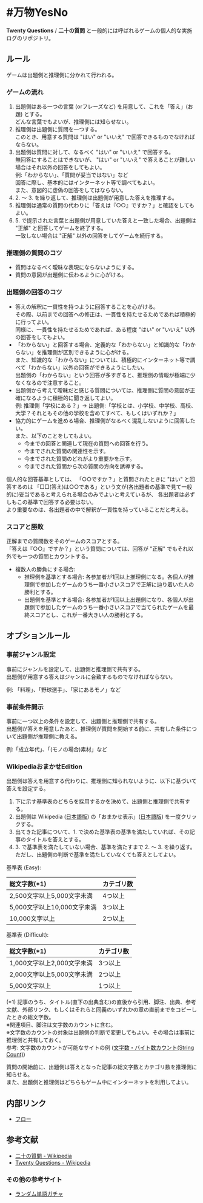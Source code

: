 # \#万物YesNo

**Twenty Questions** / **二十の質問** と一般的には呼ばれるゲームの個人的な実施ログのリポジトリ。

## ルール

ゲームは出題側と推理側に分かれて行われる。

### ゲームの流れ

1. 出題側はある一つの言葉 (orフレーズなど) を用意して、これを「答え」(お題) とする。  
  どんな言葉でもよいが、推理側には知らせない。
2. 推理側は出題側に質問を一つする。  
  このとき、用意する質問は "はい" or "いいえ" で回答できるものでなければならない。
3. 出題側は質問に対して、なるべく "はい" or "いいえ" で回答する。  
  無回答にすることはできないが、
  "はい" or "いいえ" で答えることが難しい場合はそれ以外の回答をしてもよい。  
  例:「わからない」、「質問が妥当ではない」など  
  回答に際し、基本的にはインターネット等で調べてもよい。  
  また、意図的に虚偽の回答をしてはならない。
4. 2\. ～ 3\. を繰り返して、推理側は出題側が用意した答えを推理する。
5. 推理側は通常の質問の代わりに「答えは『○○』ですか？」と確認をしてもよい。
6. 5\. で提示された言葉と出題側が用意していた答えと一致した場合、出題側は "正解" と回答してゲームを終了する。  
  一致しない場合は "正解" 以外の回答をしてゲームを続行する。

### 推理側の質問のコツ

- 質問はなるべく曖昧な表現にならないようにする。
- 質問の意図が出題側に伝わるように心がける。

### 出題側の回答のコツ

- 答えの解釈に一貫性を持つように回答することを心がける。  
  その際、以前までの回答への修正は、一貫性を持たせるためであれば積極的に行ってよい。  
  同様に、一貫性を持たせるためであれば、ある程度 "はい" or "いいえ" 以外の回答をしてもよい。
- 「わからない」と回答する場合、定義的な「わからない」と知識的な「わからない」を推理側が区別できるように心がける。  
  また、知識的な「わからない」については、積極的にインターネット等で調べて「わからない」以外の回答ができるようにしたい。  
  出題側の「わからない」という回答が多すぎると、推理側の情報が極端に少なくなるので注意すること。
- 出題側から考えて曖昧だと感じる質問については、推理側に質問の意図が正確になるように積極的に聞き返してよい。  
  例: 推理側「学校にある？」→ 出題側:「学校とは、小学校、中学校、高校、大学？それともその他の学校を含めてすべて、もしくはいずれか？」
- 協力的にゲームを進める場合、推理側がなるべく混乱しないように回答したい。  
  また、以下のことをしてもよい。
  - 今までの回答と関連して現在の質問への回答を行う。
  - 今までされた質問の関連性を示す。
  - 今までされた質問のどれがより重要かを示す。
  - 今までされた質問から次の質問の方向を誘導する。

個人的な回答基準としては、
「○○ですか？」と質問されたときに "はい" と回答するのは
「□□(答え)は○○である」という文が(各出題者の基準で見て一般的に)妥当であると考えられる場合のみでよいと考えているが、
各出題者は必ずしもこの基準で回答する必要はない。  
より重要なのは、各出題者の中で解釈が一貫性を持っていることだと考える。

### スコアと勝敗

正解までの質問数をそのゲームのスコアとする。  
「答えは『○○』ですか？」という質問については、回答が "正解" でもそれ以外でも一つの質問とカウントする。

- 複数人の勝負にする場合:
  - 推理側を基準とする場合: 各参加者が1回以上推理側になる。各個人が推理側で参加したゲームのうち一番小さいスコアで正解に辿り着いた人の勝利とする。
  - 出題側を基準とする場合: 各参加者が1回以上出題側になり、各個人が出題側で参加したゲームのうち一番小さいスコアで当てられたゲームを最終スコアとし、これが一番大きい人の勝利とする。

## オプションルール

### 事前ジャンル設定

事前にジャンルを設定して、出題側と推理側で共有する。  
出題側が用意する答えはジャンルに合致するものでなければならない。

例: 「料理」、「野球選手」、「家にあるモノ」など

### 事前条件開示

事前に一つ以上の条件を設定して、出題側と推理側で共有する。  
出題側が答えを用意したあと、推理側が質問を開始する前に、共有した条件について出題側が推理側に教える。

例:「成立年代」、「(モノの場合)素材」など

### WikipediaおまかせEdition

出題側は答えを用意する代わりに、推理側に知られないように、以下に基づいて答えを設定する。

1. 下に示す基準表のどちらを採用するかを決めて、出題側と推理側で共有する。
2. 出題側は Wikipedia ([日本語版](https://ja.wikipedia.org/)) の「おまかせ表示」([日本語版](https://ja.wikipedia.org/wiki/%E7%89%B9%E5%88%A5:%E3%81%8A%E3%81%BE%E3%81%8B%E3%81%9B%E8%A1%A8%E7%A4%BA)) を一度クリックする。
3. 出てきた記事について、1\. で決めた基準表の基準を満たしていれば、その記事のタイトルを答えとする。
4. 3\. で基準表を満たしていない場合、基準を満たすまで 2\. ～ 3\. を繰り返す。  
  ただし、出題側の判断で基準を満たしていなくても答えとしてよい。

基準表 (Easy):

| 総文字数(\*1) | カテゴリ数 |
|:--|:--|
| 2,500文字以上5,000文字未満 | 4つ以上 |
| 5,000文字以上10,000文字未満 | 3つ以上 |
| 10,000文字以上 | 2つ以上 |

基準表 (Difficult):

| 総文字数(\*1) | カテゴリ数 |
|:--|:--|
| 1,000文字以上2,000文字未満 | 3つ以上 |
| 2,000文字以上5,000文字未満 | 2つ以上 |
| 5,000文字以上 | 1つ以上 |

(\*1) 記事のうち、タイトル(直下の出典含む)の直後から引用、脚注、出典、参考文献、外部リンク、もしくはそれらと同義のいずれかの章の直前までをコピーしたときの総文字数。  
※関連項目、脚注は文字数のカウントに含む。  
※文字数のカウントの対象は出題側の判断で変更してもよい。その場合は事前に推理側と共有しておく。  
参考: 文字数のカウントが可能なサイトの例 ([文字数・バイト数カウント(String Count)](https://tool-taro.com/string_count/))

質問の開始前に、出題側は答えとなった記事の総文字数とカテゴリ数を推理側に知らせる。  
また、出題側と推理側はどちらもゲーム中にインターネットを利用してよい。

## 内部リンク

- [フロー](./tips/flow.html)

## 参考文献

- [二十の質問 - Wikipedia](https://ja.wikipedia.org/wiki/%E4%BA%8C%E5%8D%81%E3%81%AE%E8%B3%AA%E5%95%8F)
- [Twenty Questions - Wikipedia](https://en.wikipedia.org/wiki/Twenty_Questions)

### その他の参考サイト

- [ランダム単語ガチャ](https://tango-gacha.com/)
